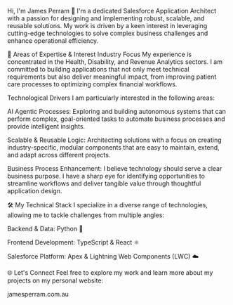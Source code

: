 Hi, I'm James Perram 👋
I'm a dedicated Salesforce Application Architect with a passion for designing and implementing robust, scalable, and reusable solutions. My work is driven by a keen interest in leveraging cutting-edge technologies to solve complex business challenges and enhance operational efficiency.

🚀 Areas of Expertise & Interest
Industry Focus
My experience is concentrated in the Health, Disability, and Revenue Analytics sectors. I am committed to building applications that not only meet technical requirements but also deliver meaningful impact, from improving patient care processes to optimizing complex financial workflows.

Technological Drivers
I am particularly interested in the following areas:

AI Agentic Processes: Exploring and building autonomous systems that can perform complex, goal-oriented tasks to automate business processes and provide intelligent insights.

Scalable & Reusable Logic: Architecting solutions with a focus on creating industry-specific, modular components that are easy to maintain, extend, and adapt across different projects.

Business Process Enhancement: I believe technology should serve a clear business purpose. I have a sharp eye for identifying opportunities to streamline workflows and deliver tangible value through thoughtful application design.

🛠️ My Technical Stack
I specialize in a diverse range of technologies, allowing me to tackle challenges from multiple angles:

Backend & Data: Python 🐍

Frontend Development: TypeScript & React ⚛️

Salesforce Platform: Apex & Lightning Web Components (LWC) ☁️

🌐 Let's Connect
Feel free to explore my work and learn more about my projects on my personal website:

jamesperram.com.au
